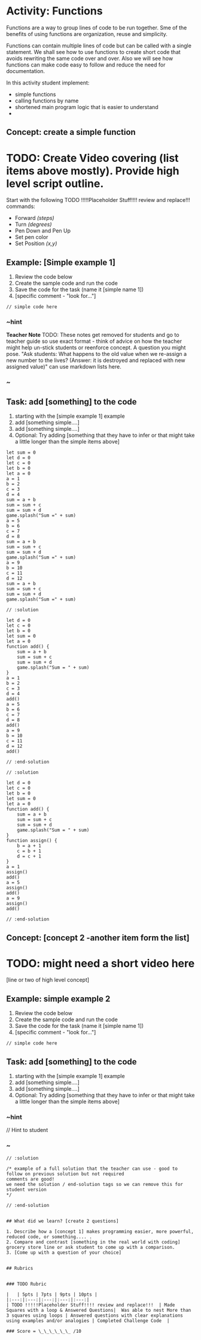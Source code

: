 # Activity: Functions

Functions are a way to group lines of code to be run together. Sme of the benefits of using functions are organization, reuse and simplicity. 

Functions can contain multiple lines of code but can be called with a single statement.  We shall see how to use functions to create short code that avoids rewriting the same code over and over.  Also we will see how functions can make code easy to follow and reduce the need for documentation.


In this activity student implement: 
* simple functions
* calling  functions by name
* shortened main program logic that is easier to understand
* 


## Concept: create a simple function

# TODO: Create Video covering (list items above mostly).  Provide high level script outline.

Start with the following TODO !!!!!Placeholder Stuff!!!! review and replace!!! commands:  
* Forward *(steps)*  
* Turn *(degrees)*  
* Pen Down and Pen Up  
* Set pen color  
* Set Position *(x,y)*  

## Example: [Simple example 1]
1. Review the code below
2. Create the sample code and run the code
3. Save the code for the task (name it [simple name 1]) 
4. [specific comment - "look for..."]

```block  
// simple code here
```  

### ~hint
**Teacher Note**
TODO: These notes get removed for students and go to teacher guide so use exact format - think of advice on how the teacher might help un-stick students or reenforce concept.  A question you might pose.  "Ask students: What happens to the old value when we re-assign a new number to the lives? (Answer: it is destroyed and replaced with new assigned value)"  can use markdown lists here.
### ~

## Task: add [something] to the code 
1. starting with the [simple example 1] example 
2. add [something simple....]
3. add [something simple....]
4. Optional: Try adding [something that they have to infer or that might take a little longer than the simple items above]

```block
let sum = 0
let d = 0
let c = 0
let b = 0
let a = 0
a = 1
b = 2
c = 3
d = 4
sum = a + b
sum = sum + c
sum = sum + d
game.splash("Sum =" + sum)
a = 5
b = 6
c = 7
d = 8
sum = a + b
sum = sum + c
sum = sum + d
game.splash("Sum =" + sum)
a = 9
b = 10
c = 11
d = 12
sum = a + b
sum = sum + c
sum = sum + d
game.splash("Sum =" + sum)

```
```block
// :solution

let d = 0
let c = 0
let b = 0
let sum = 0
let a = 0
function add() {
    sum = a + b
    sum = sum + c
    sum = sum + d
    game.splash("Sum = " + sum)
}
a = 1
b = 2
c = 3
d = 4
add()
a = 5
b = 6
c = 7
d = 8
add()
a = 9
b = 10
c = 11
d = 12
add()

// :end-solution
```
```block
// :solution

let d = 0
let c = 0
let b = 0
let sum = 0
let a = 0
function add() {
    sum = a + b
    sum = sum + c
    sum = sum + d
    game.splash("Sum = " + sum)
}
function assign() {
    b = a + 1
    c = b + 1
    d = c + 1
}
a = 1
assign()
add()
a = 5
assign()
add()
a = 9
assign()
add()

// :end-solution
```


## Concept: [concept 2 -another item form the list]

# TODO: might need a short video here 

[line or two of high level concept]

## Example: simple example 2 

1. Review the code below
2. Create the sample code and run the code
3. Save the code for the task (name it [simple name 1]) 
4. [specific comment - "look for..."]

```block  
// simple code here
```  

## Task: add [something] to the code 
1. starting with the [simple example 1] example 
2. add [something simple....]
3. add [something simple....]
4. Optional: Try adding [something that they have to infer or that might take a little longer than the simple items above]

### ~hint
 // Hint to student
### ~

```block
// :solution

/* example of a full solution that the teacher can use - good to follow on previous solution but not required
comments are good!
we need the solution / end-solution tags so we can remove this for student version
*/

// :end-solution


## What did we learn? [create 2 questions]

1. Describe how a [concept 1] makes programming easier, more powerful, reduced code, or something.... .  
2. Compare and contrast [something in the real world with coding] grocery store line or ask student to come up with a comparison.  
3. [Come up with a question of your choice]


## Rubrics


### TODO Rubric

|   | 5pts | 7pts | 9pts | 10pts |
|:---:|:---:|:---:|:---:|:---:|
| TODO !!!!!Placeholder Stuff!!!! review and replace!!!  | Made Squares with a loop & Answered Questions|  Was able to nest More than 3 squares using loops | Answered questions with clear explanations using examples and/or analogies | Completed Challenge Code  |

### Score = \_\_\_\_\_\_ /10 
```